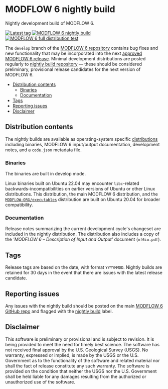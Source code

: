 # MODFLOW 6 nightly build

Nightly development build of MODFLOW 6.

[![Latest tag](https://img.shields.io/github/tag/MODFLOW-ORG/modflow6-nightly-build.svg)](https://github.com/MODFLOW-ORG/modflow6-nightly-build/tags/latest)
[![MODFLOW 6 nightly build](https://github.com/MODFLOW-ORG/modflow6-nightly-build/actions/workflows/nightly-build.yml/badge.svg)](https://github.com/MODFLOW-ORG/modflow6-nightly-build/actions/workflows/nightly-build.yml)
[![MODFLOW 6 full distribution test](https://github.com/MODFLOW-ORG/modflow6-nightly-build/actions/workflows/full-dist-test.yml/badge.svg)](https://github.com/MODFLOW-ORG/modflow6-nightly-build/actions/workflows/full-dist-test.yml)

The `develop` branch of the [MODFLOW 6 repository](https://github.com/MODFLOW-ORG/modflow6) contains bug fixes and new functionality that may be incorporated into the next [approved MODFLOW 6 release](https://www.usgs.gov/software/modflow-6-usgs-modular-hydrologic-model). Minimal development distributions are posted regularly to [nightly build repository](https://github.com/MODFLOW-ORG/modflow6-nightly-build/releases/latest) &mdash; these should be considered preliminary, provisional release candidates for the next version of MODFLOW 6.

<!-- START doctoc generated TOC please keep comment here to allow auto update -->
<!-- DON'T EDIT THIS SECTION, INSTEAD RE-RUN doctoc TO UPDATE -->

- [Distribution contents](#distribution-contents)
  - [Binaries](#binaries)
  - [Documentation](#documentation)
- [Tags](#tags)
- [Reporting issues](#reporting-issues)
- [Disclaimer](#disclaimer)

<!-- END doctoc generated TOC please keep comment here to allow auto update -->

## Distribution contents

The nightly builds are available as operating-system specific [distributions](https://github.com/MODFLOW-ORG/modflow6-nightly-build/releases/latest) including binaries, MODFLOW 6 input/output documentation, development notes, and a `code.json` metadata file. 

### Binaries

The binaries are built in develop mode.

Linux binaries built on Ubuntu 22.04 may encounter `libc`-related backwards-incompatibilities on earlier versions of Ubuntu or other Linux distributions. This distribution, the main MODFLOW 6 distribution, and the [`MODFLOW-ORG/executables`](https://github.com/MODFLOW-ORG/executables/releases) distribution are built on Ubuntu 20.04 for broader compatibility.

### Documentation

Release notes summarizing the current development cycle's changeset are included in the nightly distribution. The distribution also includes a copy of the *'MODFLOW 6 – Description of Input and Output'* document (`mf6io.pdf`).

## Tags

Release tags are based on the date, with format `YYYYMMDD`. Nightly builds are retained for 30 days in the event that there are issues with the latest release candidate. 

## Reporting issues

Any issues with the nightly build should be posted on the main [MODFLOW 6 GitHub repo](https://github.com/MODFLOW-ORG/modflow6) and flagged with the [nightly build](https://github.com/MODFLOW-ORG/modflow6/labels/nightly%20build) label.


## Disclaimer

This software is preliminary or provisional and is subject to revision. It is
being provided to meet the need for timely best science. The software has not
received final approval by the U.S. Geological Survey (USGS). No warranty,
expressed or implied, is made by the USGS or the U.S. Government as to the
functionality of the software and related material nor shall the fact of release
constitute any such warranty. The software is provided on the condition that
neither the USGS nor the U.S. Government shall be held liable for any damages
resulting from the authorized or unauthorized use of the software.
